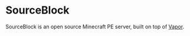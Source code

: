 # SourceBlock

SourceBlock is an open source Minecraft PE server, built on top of [Vapor](https://vapor.codes/).